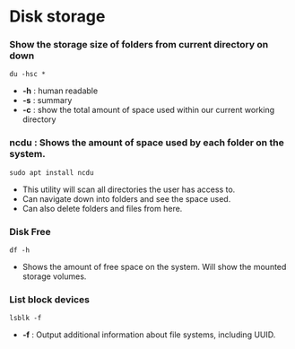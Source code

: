 # Disk storage

### Show the storage size of folders from current directory on down 
`du -hsc *`
- **-h** : human readable
- **-s** : summary
- **-c** : show the total amount of space used within our current working directory

### ncdu : Shows the amount of space used by each folder on the system.
`sudo apt install ncdu`
- This utility will scan all directories the user has access to.
- Can navigate down into folders and see the space used. 
- Can also delete folders and files from here.

### Disk Free
`df -h` 
- Shows the amount of free space on the system. Will show the mounted storage volumes.

### List block devices
`lsblk -f`
- **-f** : Output additional information about file systems, including UUID.

